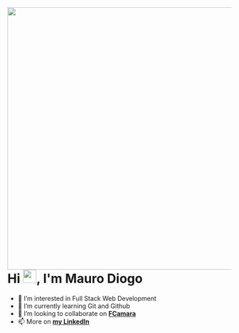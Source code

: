 <img align="right" height="590em" src="https://raw.githubusercontent.com/gist/maykbrito/618ef18e3bbb7cdfd200f3a4fc1aabc6/raw/201d47c76006c99fe0dc55ea92e76bdca5537f08/githubcard.svg"/>
<h1 align="left">Hi <img src="https://raw.githubusercontent.com/kaueMarques/kaueMarques/master/hi.gif" height="30px">, I'm Mauro Diogo</h1>

- 👀 I’m interested in Full Stack Web Development
- 🌱 I’m currently learning Git and Github
- 💞️ I’m looking to collaborate on <a style="font-weight: bold" href="https://fcamara.com/" target="_blank">FCamara</a>
- 📫 More on <a style="font-weight: bold" href="https://www.linkedin.com/in/mauro-diogo-6149602a7/" target="_blank">my LinkedIn</a>

<!---
maurodiogodev/maurodiogodev is a ✨ special ✨ repository because its `README.md` (this file) appears on your GitHub profile.
You can click the Preview link to take a look at your changes.
--->
